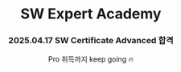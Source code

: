 <h1 align="center"> SW Expert Academy </h1>

<div align="center">
  <h3>2025.04.17 SW Certificate Advanced 합격</h3>
  Pro 취득까지 keep going 🔥
</div>
